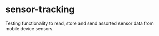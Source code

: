 # sensor-tracking

Testing functionality to read, store and send assorted sensor data from mobile
device sensors.

